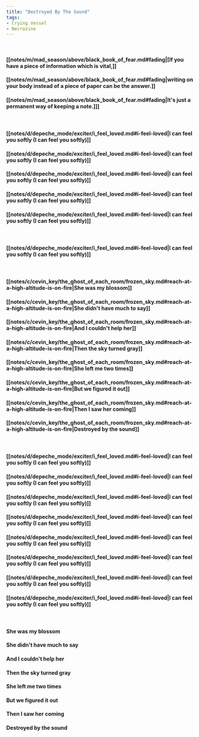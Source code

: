 ```yaml
---
title: "Destroyed By The Sound"
tags:
- Crying Vessel
- Necrozine
---
```

&nbsp;
#### [[notes/m/mad_season/above/black_book_of_fear.md#fading|[If you have a piece of information which is vital,]]
#### [[notes/m/mad_season/above/black_book_of_fear.md#fading|writing on your body instead of a piece of paper can be the answer.]]
#### [[notes/m/mad_season/above/black_book_of_fear.md#fading|It's just a permanent way of keeping a note.]]]
&nbsp;
#### [[notes/d/depeche_mode/exciter/i_feel_loved.md#i-feel-loved|I can feel you softly (I can feel you softly)]]
#### [[notes/d/depeche_mode/exciter/i_feel_loved.md#i-feel-loved|I can feel you softly (I can feel you softly)]]
#### [[notes/d/depeche_mode/exciter/i_feel_loved.md#i-feel-loved|I can feel you softly (I can feel you softly)]]
#### [[notes/d/depeche_mode/exciter/i_feel_loved.md#i-feel-loved|I can feel you softly (I can feel you softly)]]
#### [[notes/d/depeche_mode/exciter/i_feel_loved.md#i-feel-loved|I can feel you softly (I can feel you softly)]]
&nbsp;
#### [[notes/d/depeche_mode/exciter/i_feel_loved.md#i-feel-loved|I can feel you softly (I can feel you softly)]]
&nbsp;
#### [[notes/c/cevin_key/the_ghost_of_each_room/frozen_sky.md#reach-at-a-high-altitude-is-on-fire|She was my blossom]]
#### [[notes/c/cevin_key/the_ghost_of_each_room/frozen_sky.md#reach-at-a-high-altitude-is-on-fire|She didn't have much to say]]
#### [[notes/c/cevin_key/the_ghost_of_each_room/frozen_sky.md#reach-at-a-high-altitude-is-on-fire|And I couldn't help her]]
#### [[notes/c/cevin_key/the_ghost_of_each_room/frozen_sky.md#reach-at-a-high-altitude-is-on-fire|Then the sky turned gray]]
#### [[notes/c/cevin_key/the_ghost_of_each_room/frozen_sky.md#reach-at-a-high-altitude-is-on-fire|She left me two times]]
#### [[notes/c/cevin_key/the_ghost_of_each_room/frozen_sky.md#reach-at-a-high-altitude-is-on-fire|But we figured it out]]
#### [[notes/c/cevin_key/the_ghost_of_each_room/frozen_sky.md#reach-at-a-high-altitude-is-on-fire|Then I saw her coming]]
#### [[notes/c/cevin_key/the_ghost_of_each_room/frozen_sky.md#reach-at-a-high-altitude-is-on-fire|Destroyed by the sound]]
&nbsp;
#### [[notes/d/depeche_mode/exciter/i_feel_loved.md#i-feel-loved|I can feel you softly (I can feel you softly)]]
#### [[notes/d/depeche_mode/exciter/i_feel_loved.md#i-feel-loved|I can feel you softly (I can feel you softly)]]
#### [[notes/d/depeche_mode/exciter/i_feel_loved.md#i-feel-loved|I can feel you softly (I can feel you softly)]]
#### [[notes/d/depeche_mode/exciter/i_feel_loved.md#i-feel-loved|I can feel you softly (I can feel you softly)]]
#### [[notes/d/depeche_mode/exciter/i_feel_loved.md#i-feel-loved|I can feel you softly (I can feel you softly)]]
#### [[notes/d/depeche_mode/exciter/i_feel_loved.md#i-feel-loved|I can feel you softly (I can feel you softly)]]
#### [[notes/d/depeche_mode/exciter/i_feel_loved.md#i-feel-loved|I can feel you softly (I can feel you softly)]]
#### [[notes/d/depeche_mode/exciter/i_feel_loved.md#i-feel-loved|I can feel you softly (I can feel you softly)]]
&nbsp;
#### She was my blossom
#### She didn't have much to say
#### And I couldn't help her
#### Then the sky turned gray
#### She left me two times
#### But we figured it out
#### Then I saw her coming
#### Destroyed by the sound
